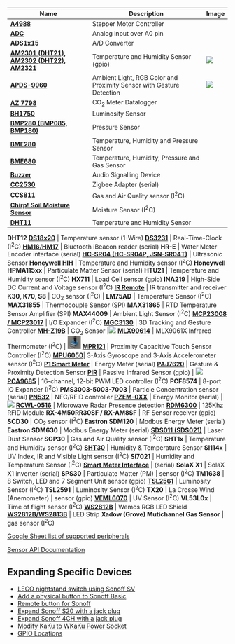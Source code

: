 Name|Description|Image
---|---|---
[**A4988**](peripherals/A4988-Stepper-Motor-Controller)|Stepper Motor Controller 
[**ADC**](peripherals/ADC) | Analog input over A0 pin  
**ADS1x15** | A/D Converter 
[**AM2301 (DHT21), AM2302 (DHT22), AM2321**](peripherals/AM2301) | Temperature and Humidity Sensor (gpio)|<img src="https://user-images.githubusercontent.com/5904370/53279561-cfb18480-3711-11e9-9889-76ab1d6eafcb.png" style="width:50px"></img>
[**APDS-9960**](peripherals/APDS-9960) |  Ambient Light, RGB Color and Proximity Sensor with Gesture Detection  | <img src="https://i.postimg.cc/qRLyPy1n/APDS-9960-1-720x533.jpg" style="width:30px"></img>
[**AZ 7798**](peripherals/AZ-7798) | CO<sub>2</sub> Meter Datalogger
[**BH1750**](peripherals/BH1750) | Luminosity Sensor
[**BMP280 (BMP085, BMP180)**](peripherals/BME280) | Pressure Sensor
[**BME280**](peripherals/BME280) | Temperature, Humidity and Pressure Sensor
[**BME680**](peripherals/BME680) | Temperature, Humidity, Pressure and Gas Sensor
[**Buzzer**](peripherals/Buzzer) | Audio Signalling Device
[**CC2530**](peripherals/CC2530) | Zigbee Adapter (serial)
**CCS811** | Gas and Air Quality sensor (I<sup>2</sup>C)
[**Chirp! Soil Moisture Sensor**](peripherals/Moisture-Sensor-and-Chirp!-Sensor) | Moisture Sensor (I<sup>2</sup>C)
[**DHT11**](peripherals/DHT11) | Temperature and Humidity Sensor
**DHT12**
**[DS18x20](peripherals/DS18x20)** | Temperature sensor (1-Wire)
[**DS3231**](peripherals/DS3231) | Real-Time-Clock (I<sup>2</sup>C)
[**HM16/HM17**](peripherals/iBeacon-driver) |  Bluetooth iBeacon reader (serial)
**HR-E** | Water Meter Encoder interface (serial)
[**HC-SR04 (HC-SR04P, JSN-SR04T)**](peripherals/HC-SR04) | Ultrasonic Sensor
**[Honeywell HIH](peripherals/Honeywell-HIH)** | Temperature and Humidity sensor (I<sup>2</sup>C)
**Honeywell HPMA115xx** | Particulate Matter Sensor (serial)
**HTU21** | Temperature and Humidity sensor (I<sup>2</sup>C)
**HX711** | Load Cell sensor (gpio)
**INA219** | High-Side DC Current and Voltage sensor (I<sup>2</sup>C)
[**IR Remote**](peripherals/IR-Remote) | IR transmitter and receiver
**K30, K70, S8** | CO<sub>2</sub> sensor (I<sup>2</sup>C) | 
[**LM75AD**](peripherals/LM75AD) |  Temperature Sensor (I<sup>2</sup>C)
**MAX31855** | Thermocouple Sensor (SPI)
**MAX31865** | RTD Temperature Sensor Amplifier (SPI)
**MAX44009** | Ambient Light Sensor (I<sup>2</sup>C)
[**MCP23008 / MCP23017**](peripherals/MCP230xx) |  I/O Expander (I<sup>2</sup>C)
[**MGC3130**](peripherals/MGC3130) | 3D Tracking and Gesture Controller
[**MH-Z19B**](peripherals/MH-Z19B) | CO<sub>2</sub> Sensor |<img src="https://user-images.githubusercontent.com/5904370/53279635-54040780-3712-11e9-8c83-970280003b6d.png" style="width:50px"></img>
[**MLX90614**](peripherals/MLX90614) | MLX9061X Infrared Thermometer (I<sup>2</sup>C) | <img src="../_media/peripherals/mlx90614-1.jpg" style="width:30px"></img>
[**MPR121**](peripherals/MPR121) | Proximity Capacitive Touch Sensor Controller (I<sup>2</sup>C)
[**MPU6050**](peripherals/MPU-6050)| 3-Axis Gyroscope and 3-Axis Accelerometer sensor (I<sup>2</sup>C)
[**P1 Smart Meter**](peripherals/P1-Smart-Meter) | Energy Meter (serial)
[**PAJ7620**](peripherals/PAJ7620) | Gesture & Proximity Detection Sensor
[**PIR**](peripherals/PIR-Motion-Sensors#AM312) | Passive Infrared Sensor (gpio) | <img src="https://user-images.githubusercontent.com/5904370/53279530-8c571600-3711-11e9-85c0-27d35be2df48.png"  style="width:1.5em"></img>
[**PCA9685**](peripherals/PCA9685) | 16-channel, 12-bit PWM LED controller (I<sup>2</sup>C)
**PCF8574** | 8-port IO Expander (I<sup>2</sup>C) 
**PMS3003-5003-7003** | Particle Concentration sensor (serial)
[**PN532**](peripherals/PN532) | NFC/RFID controller
[**PZEM-0XX**](peripherals/PZEM-0XX) | Energy Monitor (serial) | <img src="https://user-images.githubusercontent.com/5904370/53279642-7433c680-3712-11e9-9aa2-7fd1adce3def.png"  style="width:1.5em"></img>
[**RCWL-0516**](peripherals/RCWL-0516) |  Microwave Radar Presence detection
[**RDM6300**](peripherals/RDM6300) | 125Khz RFID Module
**RX-4M50RR30SF / RX-AM8SF** | RF Sensor receiver (gpio)
**SCD30** | CO<sub>2</sub> sensor (I<sup>2</sup>C)
**Eastron SDM120** | Modbus Energy Meter (serial)
**Eastron SDM630** | Modbus Energy Meter (serial)
[**SDS011 (SDS021)**](peripherals/SDS011) | Laser Dust Sensor
**SGP30** | Gas and Air Quality sensor (I<sup>2</sup>C)
**SHT1x** | Temperature and Humidity sensor (I<sup>2</sup>C)
[**SHT30**](peripherals/Wemos-D1-Mini-and-SHT30-Shield-High-Precision-Humidity-&-Temperature) | Humidity & Temperature Sensor
**SI114x** | UV Index, IR and Visible Light sensor (I<sup>2</sup>C)
**Si7021** | Humidity and Temperature Sensor (I<sup>2</sup>C)
[**Smart Meter Interface**](peripherals/smart-meter-interface) | (serial)
**SolaX X1** | SolaX X1 inverter (serial)
**SPS30** | Particulate Matter (PM) | sensor (I<sup>2</sup>C)
**TM1638** | 8 Switch, LED and 7 Segment Unit sensor (gpio)
[**TSL2561**](peripherals/TSL2561) | Luminosity Sensor (I<sup>2</sup>C)
**TSL2591** | Luminosity Sensor (I<sup>2</sup>C)
**TX20** | La Crosse Wind (Anemometer) | sensor (gpio)
[**VEML6070**](peripherals/VEML6070) |  UV Sensor (I<sup>2</sup>C)
**VL53L0x** | Time of flight sensor (I<sup>2</sup>C)
[**WS2812B**](peripherals/WS2812B-RGB-Shield) | Wemos RGB LED Shield
[**WS2812B/WS2813B**](peripherals/WS2812B-and-WS2813) | LED Strip
**Xadow (Grove) Mutichannel Gas Sensor** | gas sensor (I<sup>2</sup>C)

[Google Sheet list of supported peripherals](peripherals/https://docs.google.com/spreadsheets/d/1VaZrCUjNosUQGYBX0pTVoY_rkSzEIcTP8K3052smOB4/edit?usp=sharing)

[Sensor API Documentation](Sensor-API)

## Expanding Specific Devices

* [LEGO nightstand switch using Sonoff SV](peripherals/https://jeff.noxon.cc/2018/11/21/lego-nightstand-light-switch/)
* [Add a physical button to Sonoff Basic](peripherals/https://translate.google.com/translate?hl=en&sl=auto&tl=en&u=https%3A%2F%2Fwww.domo-blog.fr%2Fajouter-un-bouton-physique-au-sonoff-basic%2F)
* [Remote button for Sonoff](peripherals/Control-a-Sonoff-using-a-remote-button)
* [Expand Sonoff S20 with a jack plug](peripherals/https://github.com/arendst/Tasmota/issues/670)
* [Expand Sonoff 4CH with a jack plug](peripherals/Expanding-4CH)
* [Modify KaKu to WKaKu Power Socket](peripherals/Modify-KaKu-to-WKaKu-Power-Socket)
* [GPIO Locations](peripherals/GPIO-Locations)
